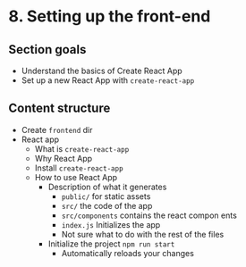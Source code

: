 # 8. Setting up the front-end

## Section goals
- Understand the basics of Create React App
- Set up a new React App with `create-react-app`

## Content structure
- Create `frontend` dir
- React app
  - What is `create-react-app`
  - Why React App
  - Install `create-react-app`
  - How to use React App
    - Description of what it generates
      - `public/` for static assets
      - `src/` the code of the app
      - `src/components` contains the react compon  ents
      - `index.js` Initializes the app
      - Not sure what to do with the rest of the files 
    - Initialize the project `npm run start`
      - Automatically reloads your changes
